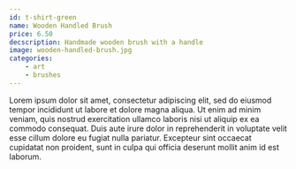```yaml
---
id: t-shirt-green
name: Wooden Handled Brush
price: 6.50
decscription: Handmade wooden brush with a handle
image: wooden-handled-brush.jpg
categories:
    - art
    - brushes
---
```


Lorem ipsum dolor sit amet, consectetur adipiscing elit, sed do eiusmod tempor incididunt ut labore et dolore magna aliqua. Ut enim ad minim veniam, quis nostrud exercitation ullamco laboris nisi ut aliquip ex ea commodo consequat. Duis aute irure dolor in reprehenderit in voluptate velit esse cillum dolore eu fugiat nulla pariatur. Excepteur sint occaecat cupidatat non proident, sunt in culpa qui officia deserunt mollit anim id est laborum.